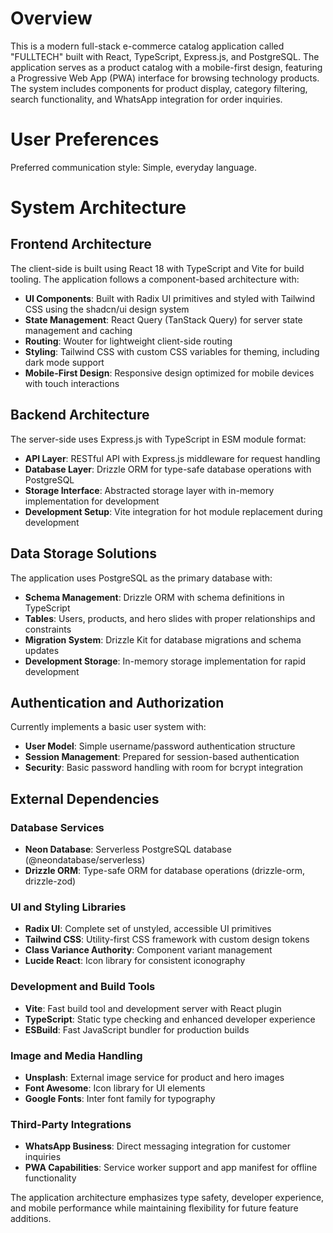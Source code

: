 # Overview

This is a modern full-stack e-commerce catalog application called "FULLTECH" built with React, TypeScript, Express.js, and PostgreSQL. The application serves as a product catalog with a mobile-first design, featuring a Progressive Web App (PWA) interface for browsing technology products. The system includes components for product display, category filtering, search functionality, and WhatsApp integration for order inquiries.

# User Preferences

Preferred communication style: Simple, everyday language.

# System Architecture

## Frontend Architecture
The client-side is built using React 18 with TypeScript and Vite for build tooling. The application follows a component-based architecture with:

- **UI Components**: Built with Radix UI primitives and styled with Tailwind CSS using the shadcn/ui design system
- **State Management**: React Query (TanStack Query) for server state management and caching
- **Routing**: Wouter for lightweight client-side routing
- **Styling**: Tailwind CSS with custom CSS variables for theming, including dark mode support
- **Mobile-First Design**: Responsive design optimized for mobile devices with touch interactions

## Backend Architecture
The server-side uses Express.js with TypeScript in ESM module format:

- **API Layer**: RESTful API with Express.js middleware for request handling
- **Database Layer**: Drizzle ORM for type-safe database operations with PostgreSQL
- **Storage Interface**: Abstracted storage layer with in-memory implementation for development
- **Development Setup**: Vite integration for hot module replacement during development

## Data Storage Solutions
The application uses PostgreSQL as the primary database with:

- **Schema Management**: Drizzle ORM with schema definitions in TypeScript
- **Tables**: Users, products, and hero slides with proper relationships and constraints
- **Migration System**: Drizzle Kit for database migrations and schema updates
- **Development Storage**: In-memory storage implementation for rapid development

## Authentication and Authorization
Currently implements a basic user system with:

- **User Model**: Simple username/password authentication structure
- **Session Management**: Prepared for session-based authentication
- **Security**: Basic password handling with room for bcrypt integration

## External Dependencies

### Database Services
- **Neon Database**: Serverless PostgreSQL database (@neondatabase/serverless)
- **Drizzle ORM**: Type-safe ORM for database operations (drizzle-orm, drizzle-zod)

### UI and Styling Libraries
- **Radix UI**: Complete set of unstyled, accessible UI primitives
- **Tailwind CSS**: Utility-first CSS framework with custom design tokens
- **Class Variance Authority**: Component variant management
- **Lucide React**: Icon library for consistent iconography

### Development and Build Tools
- **Vite**: Fast build tool and development server with React plugin
- **TypeScript**: Static type checking and enhanced developer experience
- **ESBuild**: Fast JavaScript bundler for production builds

### Image and Media Handling
- **Unsplash**: External image service for product and hero images
- **Font Awesome**: Icon library for UI elements
- **Google Fonts**: Inter font family for typography

### Third-Party Integrations
- **WhatsApp Business**: Direct messaging integration for customer inquiries
- **PWA Capabilities**: Service worker support and app manifest for offline functionality

The application architecture emphasizes type safety, developer experience, and mobile performance while maintaining flexibility for future feature additions.